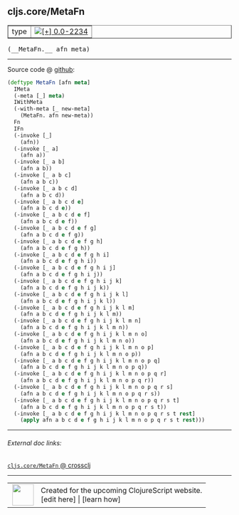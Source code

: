 ## cljs.core/MetaFn



 <table border="1">
<tr>
<td>type</td>
<td><a href="https://github.com/cljsinfo/cljs-api-docs/tree/0.0-2234"><img valign="middle" alt="[+] 0.0-2234" title="Added in 0.0-2234" src="https://img.shields.io/badge/+-0.0--2234-lightgrey.svg"></a> </td>
</tr>
</table>


 <samp>
(__MetaFn.__ afn meta)<br>
</samp>

---







Source code @ [github](https://github.com/clojure/clojurescript/blob/r3148/src/cljs/cljs/core.cljs#L1640-L1691):

```clj
(deftype MetaFn [afn meta]
  IMeta
  (-meta [_] meta)
  IWithMeta
  (-with-meta [_ new-meta]
    (MetaFn. afn new-meta))
  Fn
  IFn
  (-invoke [_]
    (afn))
  (-invoke [_ a]
    (afn a))
  (-invoke [_ a b]
    (afn a b))
  (-invoke [_ a b c]
    (afn a b c))
  (-invoke [_ a b c d]
    (afn a b c d))
  (-invoke [_ a b c d e]
    (afn a b c d e))
  (-invoke [_ a b c d e f]
    (afn a b c d e f))
  (-invoke [_ a b c d e f g]
    (afn a b c d e f g))
  (-invoke [_ a b c d e f g h]
    (afn a b c d e f g h))
  (-invoke [_ a b c d e f g h i]
    (afn a b c d e f g h i))
  (-invoke [_ a b c d e f g h i j]
    (afn a b c d e f g h i j))
  (-invoke [_ a b c d e f g h i j k]
    (afn a b c d e f g h i j k))
  (-invoke [_ a b c d e f g h i j k l]
    (afn a b c d e f g h i j k l))
  (-invoke [_ a b c d e f g h i j k l m]
    (afn a b c d e f g h i j k l m))
  (-invoke [_ a b c d e f g h i j k l m n]
    (afn a b c d e f g h i j k l m n))
  (-invoke [_ a b c d e f g h i j k l m n o]
    (afn a b c d e f g h i j k l m n o))
  (-invoke [_ a b c d e f g h i j k l m n o p]
    (afn a b c d e f g h i j k l m n o p))
  (-invoke [_ a b c d e f g h i j k l m n o p q]
    (afn a b c d e f g h i j k l m n o p q))
  (-invoke [_ a b c d e f g h i j k l m n o p q r]
    (afn a b c d e f g h i j k l m n o p q r))
  (-invoke [_ a b c d e f g h i j k l m n o p q r s]
    (afn a b c d e f g h i j k l m n o p q r s))
  (-invoke [_ a b c d e f g h i j k l m n o p q r s t]
    (afn a b c d e f g h i j k l m n o p q r s t))
  (-invoke [_ a b c d e f g h i j k l m n o p q r s t rest]
    (apply afn a b c d e f g h i j k l m n o p q r s t rest)))
```

<!--
Repo - tag - source tree - lines:

 <pre>
clojurescript @ r3148
└── src
    └── cljs
        └── cljs
            └── <ins>[core.cljs:1640-1691](https://github.com/clojure/clojurescript/blob/r3148/src/cljs/cljs/core.cljs#L1640-L1691)</ins>
</pre>

-->

---



###### External doc links:

[`cljs.core/MetaFn` @ crossclj](http://crossclj.info/fun/cljs.core.cljs/MetaFn.html)<br>

---

 <table>
<tr><td>
<img valign="middle" align="right" width="48px" src="http://i.imgur.com/Hi20huC.png">
</td><td>
Created for the upcoming ClojureScript website.<br>
[edit here] | [learn how]
</td></tr></table>

[edit here]:https://github.com/cljsinfo/cljs-api-docs/blob/master/cljsdoc/cljs.core_MetaFn.cljsdoc
[learn how]:https://github.com/cljsinfo/cljs-api-docs/wiki/cljsdoc-files

<!--

This information was too distracting to show to readers, but I'll leave it
commented here since it is helpful to:

- pretty-print the data used to generate this document
- and show how to retrieve that data



The API data for this symbol:

```clj
{:ns "cljs.core",
 :name "MetaFn",
 :type "type",
 :signature ["[afn meta]"],
 :source {:code "(deftype MetaFn [afn meta]\n  IMeta\n  (-meta [_] meta)\n  IWithMeta\n  (-with-meta [_ new-meta]\n    (MetaFn. afn new-meta))\n  Fn\n  IFn\n  (-invoke [_]\n    (afn))\n  (-invoke [_ a]\n    (afn a))\n  (-invoke [_ a b]\n    (afn a b))\n  (-invoke [_ a b c]\n    (afn a b c))\n  (-invoke [_ a b c d]\n    (afn a b c d))\n  (-invoke [_ a b c d e]\n    (afn a b c d e))\n  (-invoke [_ a b c d e f]\n    (afn a b c d e f))\n  (-invoke [_ a b c d e f g]\n    (afn a b c d e f g))\n  (-invoke [_ a b c d e f g h]\n    (afn a b c d e f g h))\n  (-invoke [_ a b c d e f g h i]\n    (afn a b c d e f g h i))\n  (-invoke [_ a b c d e f g h i j]\n    (afn a b c d e f g h i j))\n  (-invoke [_ a b c d e f g h i j k]\n    (afn a b c d e f g h i j k))\n  (-invoke [_ a b c d e f g h i j k l]\n    (afn a b c d e f g h i j k l))\n  (-invoke [_ a b c d e f g h i j k l m]\n    (afn a b c d e f g h i j k l m))\n  (-invoke [_ a b c d e f g h i j k l m n]\n    (afn a b c d e f g h i j k l m n))\n  (-invoke [_ a b c d e f g h i j k l m n o]\n    (afn a b c d e f g h i j k l m n o))\n  (-invoke [_ a b c d e f g h i j k l m n o p]\n    (afn a b c d e f g h i j k l m n o p))\n  (-invoke [_ a b c d e f g h i j k l m n o p q]\n    (afn a b c d e f g h i j k l m n o p q))\n  (-invoke [_ a b c d e f g h i j k l m n o p q r]\n    (afn a b c d e f g h i j k l m n o p q r))\n  (-invoke [_ a b c d e f g h i j k l m n o p q r s]\n    (afn a b c d e f g h i j k l m n o p q r s))\n  (-invoke [_ a b c d e f g h i j k l m n o p q r s t]\n    (afn a b c d e f g h i j k l m n o p q r s t))\n  (-invoke [_ a b c d e f g h i j k l m n o p q r s t rest]\n    (apply afn a b c d e f g h i j k l m n o p q r s t rest)))",
          :title "Source code",
          :repo "clojurescript",
          :tag "r3148",
          :filename "src/cljs/cljs/core.cljs",
          :lines [1640 1691]},
 :full-name "cljs.core/MetaFn",
 :full-name-encode "cljs.core_MetaFn",
 :history [["+" "0.0-2234"]]}

```

Retrieve the API data for this symbol:

```clj
;; from Clojure REPL
(require '[clojure.edn :as edn])
(-> (slurp "https://raw.githubusercontent.com/cljsinfo/cljs-api-docs/catalog/cljs-api.edn")
    (edn/read-string)
    (get-in [:symbols "cljs.core/MetaFn"]))
```

-->
